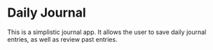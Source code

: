 # Daily Journal
 This is a simplistic journal app. It allows the user to save daily journal entries, as well as review past entries.
